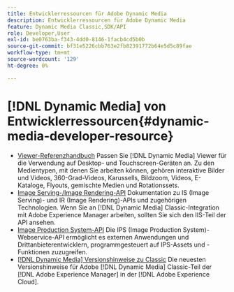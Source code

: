 ```yaml
---
title: Entwicklerressourcen für Adobe Dynamic Media
description: Entwicklerressourcen für Adobe Dynamic Media
feature: Dynamic Media Classic,SDK/API
role: Developer,User
exl-id: be0763ba-f343-4dd0-8146-1facb4cd5b0b
source-git-commit: bf31e5226cbb763e2fb82391772b64e5d5c89fae
workflow-type: tm+mt
source-wordcount: '129'
ht-degree: 0%

---
```


# [!DNL Dynamic Media] von Entwicklerressourcen{#dynamic-media-developer-resource}

* [Viewer-Referenzhandbuch](/help/aem-viewers-ref/homeviewers.md)<!-- (https://experienceleague.adobe.com/docs/dynamic-media-developer-resources/library/homeviewers.html) -->
Passen Sie [!DNL Dynamic Media] Viewer für die Verwendung auf Desktop- und Touchscreen-Geräten an. Zu den Medientypen, mit denen Sie arbeiten können, gehören interaktive Bilder und Videos, 360-Grad-Videos, Karussells, Bildzoom, Videos, E-Kataloge, Flyouts, gemischte Medien und Rotationssets.
* [Image Serving-/Image Rendering-API](/help/aem-is-ir-api/homeisir.md)<!-- (https://experienceleague.adobe.com/docs/dynamic-media-developer-resources/image-serving-api/homeisir.html) -->
Dokumentation zu IS (Image Serving)- und IR (Image Rendering)-APIs und zugehörigen Technologien. Wenn Sie an [!DNL Dynamic Media] Classic-Integration mit Adobe Experience Manager arbeiten, sollten Sie sich den IIS-Teil der API ansehen.
* [Image Production System-API](/help/aem-ips-api/c-overview.md)
Die IPS (Image Production System)-Webservice-API ermöglicht es externen Anwendungen und Drittanbieterentwicklern, programmgesteuert auf IPS-Assets und -Funktionen zuzugreifen.
* [[!DNL Dynamic Media] Versionshinweise zu Classic](/help/s7-release-notes/s7rn2017.md)
Die neuesten Versionshinweise für Adobe [!DNL Dynamic Media] Classic-Teil der [!DNL Adobe Experience Manager] in der [!DNL Adobe Experience Cloud].
